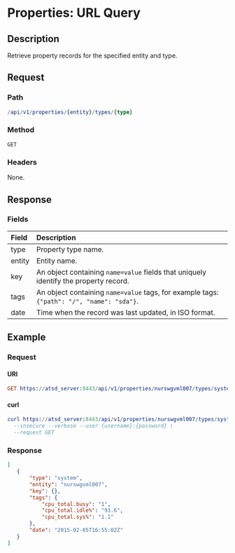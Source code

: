 # Properties: URL Query

## Description

Retrieve property records for the specified entity and type.

## Request 

### Path

```elm
/api/v1/properties/{entity}/types/{type}
```

### Method 

```
GET
```

### Headers

None.

## Response 

### Fields

| **Field**  | **Description**  |
|:---|:---|
| type | Property type name. |
| entity | Entity name. |
| key | An object containing `name=value` fields that uniquely identify the property record. |
| tags | An object containing `name=value` tags, for example tags: `{"path": "/", "name": "sda"}`. |
| date | Time when the record was last updated, in ISO format. |

## Example

### Request

#### URI

```elm 
GET https://atsd_server:8443/api/v1/properties/nurswgvml007/types/system
```

#### curl

```elm
curl https://atsd_server:8443/api/v1/properties/nurswgvml007/types/system?timeFormat=iso \
  --insecure --verbose --user {username}:{password} \
  --request GET
```

### Response

```json
[
   {
       "type": "system",
       "entity": "nurswgvml007",
       "key": {},
       "tags": {
           "cpu_total.busy": "1",
           "cpu_total.idle%": "93.6",
           "cpu_total.sys%": "1.1"
       },
       "date": "2015-02-05T16:55:02Z"
   }
]
```
